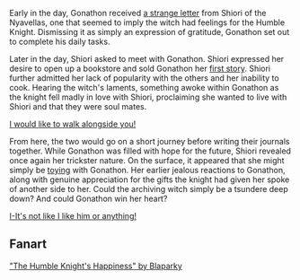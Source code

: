 <!-- title: The Diamond and the Black Pearl -->

Early in the day, Gonathon received [a strange letter](https://youtu.be/dgfH4qnRlfw?t=2540) from Shiori of the Nyavellas, one that seemed to imply the witch had feelings for the Humble Knight. Dismissing it as simply an expression of gratitude, Gonathon set out to complete his daily tasks.

Later in the day, Shiori asked to meet with Gonathon. Shiori expressed her desire to open up a bookstore and sold Gonathon her [first story](https://youtu.be/dgfH4qnRlfw?t=17052). Shiori further admitted her lack of popularity with the others and her inability to cook. Hearing the witch's laments, something awoke within Gonathon as the knight fell madly in love with Shiori, proclaiming she wanted to live with Shiori and that they were soul mates.

[I would like to walk alongside you!](#embed:https://youtu.be/dgfH4qnRlfw?t=18674)

From here, the two would go on a short journey before writing their journals together. While Gonathon was filled with hope for the future, Shiori revealed once again her trickster nature. On the surface, it appeared that she might simply be [toying](https://youtu.be/gVAtGMLBJos?t=9980) with Gonathon. Her earlier jealous reactions to Gonathon, along with genuine appreciation for the gifts the knight had given her spoke of another side to her. Could the archiving witch simply be a tsundere deep down? And could Gonathon win her heart?

[I-It's not like I like him or anything!](#embed:https://youtu.be/gVAtGMLBJos?t=6892)

## Fanart

["The Humble Knight's Happiness" by Blaparky](https://x.com/blaparky/status/1919657314384282081)
